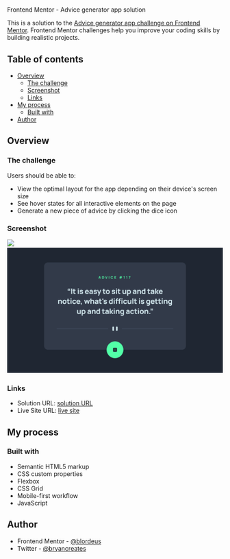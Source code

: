#
Frontend Mentor - Advice generator app solution

This is a solution to the [Advice generator app challenge on Frontend Mentor](https://www.frontendmentor.io/challenges/advice-generator-app-QdUG-13db). Frontend Mentor challenges help you improve your coding skills by building realistic projects.

## Table of contents

* [Overview](#overview)
    * [The challenge](#the-challenge)
    * [Screenshot](#screenshot)
    * [Links](#links)
* [My process](#my-process)
    * [Built with](#built-with)
* [Author](#author)

## Overview

### The challenge

Users should be able to:

* View the optimal layout for the app depending on their device's screen size
* See hover states for all interactive elements on the page
* Generate a new piece of advice by clicking the dice icon

### Screenshot

![](./screenshot.jpg)![FireShot Capture 042 - Frontend Mentor - Advice generator app - 127.0.0.1.png](.media/img_0.png)
<br>
### Links

* Solution URL: [solution URL](https://github.com/blordeus/advice-generator-app-main)
* Live Site URL: [live site](https://blordeus.github.io/)

## My process

### Built with

* Semantic HTML5 markup
* CSS custom properties
* Flexbox
* CSS Grid
* Mobile-first workflow
* JavaScript

## Author

* Frontend Mentor - [@blordeus](https://www.frontendmentor.io/profile/blordeus)
* Twitter - [@bryancreates](https://www.twitter.com/bryancreates)